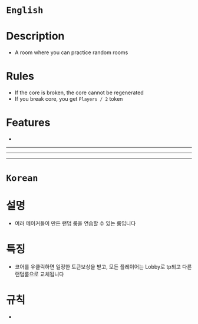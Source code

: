 # `English`
# Description
- A room where you can practice random rooms

# Rules
- If the core is broken, the core cannot be regenerated
- If you break core, you get `Players / 2` token

# Features
- 

---
---
---
# `Korean`
# 설명
- 여러 메이커들이 만든 랜덤 룸을 연습할 수 있는 룸입니다

# 특징
- 코어를 우클릭하면 일정한 토큰보상을 받고, 모든 플레이어는 Lobby로 tp되고 다른 랜덤룸으로 교체됩니다

# 규칙
- 

